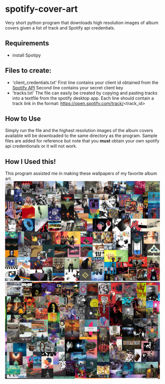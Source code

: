 # spotify-cover-art
Very short python program that downloads high resolution images of album covers given a list of track and Spotify api credentials.

## Requirements
- install Spotipy

## Files to create:
- 'client_credentials.txt'
 First line contains your client id obtained from the [Spotify API](https://developer.spotify.com/documentation/web-api/)
 Second line contains your secret client key
- 'tracks.txt'
 The file can easily be created by copying and pasting tracks into a textfile from the spotify desktop app.
 Each line should contain a track link in the format:
 https://open.spotify.com/track/<track_id>

## How to Use
Simply run the file and the highest resolution images of the album covers available will be downloaded to the same directory as the program. Sample files are added for reference but note that you **must** obtain your own spotify api credentionals or it will not work.

## How I Used this!
This program assisted me in making these wallpapers of my favorite album art.
![Project 1](Cover_Project_1.jpg)
![Project 2](Cover_Project_2.jpg)
